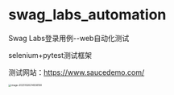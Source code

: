 # swag_labs_automation
Swag Labs登录用例--web自动化测试

selenium+pytest测试框架

测试网站：https://www.saucedemo.com/

<img src="D:\GitHubNote\swag_labs_automation\attachments\image-20251028214938198.png" alt="image-20251028214938198" style="zoom: 33%;" />

